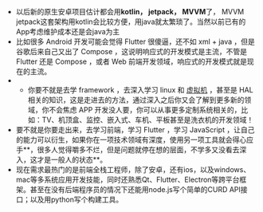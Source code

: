 - 以后新的原生安卓项目估计都会用**kotlin， jetpack， MVVM**了， MVVM jetpack这套架构用kotlin会比较方便，用java就太繁琐了。当然以前已有的App考虑维护成本还是会java为主
- 比如很多 Android 开发可能会觉得 Flutter 很傻逼，还不如 xml + java ，但是谷歌后来自己又出了 Compose ，这说明响应式的开发模式是主流，不管是 Flutter 还是 Compose ，或者 Web 前端开发领域，响应式的开发模式就是现在的主流。
- -   你要不就是去学 framework ，去深入学习 linux 和 [虚拟机](https://www.zhihu.com/search?q=%E8%99%9A%E6%8B%9F%E6%9C%BA&search_source=Entity&hybrid_search_source=Entity&hybrid_search_extra=%7B%22sourceType%22%3A%22answer%22%2C%22sourceId%22%3A2216531090%7D) ，甚至是 HAL 相关的知识，这是走进去的方法，通过深入之后你又会了解到更多新的领域，你不会焦虑 APP 开发没人要，你可以从事更多定制系统相关的，比如：TV、机顶盒、监控、嵌入式、车机、平板甚至是洗衣机的开发领域！
-   要不就是你要走出来，去学习前端，学习 Flutter ，学习 JavaScript ，让自己的能力可以衍生，如果你在一项技术领域有深度，使用另一项工具就会得心应手**，很多人觉得嚼多不烂，但是问题就停在想的层面，不学多又没看去深入，这才是一般人的状态**。
- 现在需求最热门的是前端全栈工程师，除了安卓，还有ios，以及windows、mac等多系统应用开发技能，同时还熟悉Qt、Flutter、Electron等跨平台框架。甚至在没有后端程序员的情况下还能用node.js写个简单的CURD API接口；以及用python写个构建工具。
